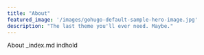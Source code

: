 ```yaml
---
title: "About"
featured_image: '/images/gohugo-default-sample-hero-image.jpg'
description: "The last theme you'll ever need. Maybe."
---
```


About _index.md indhold